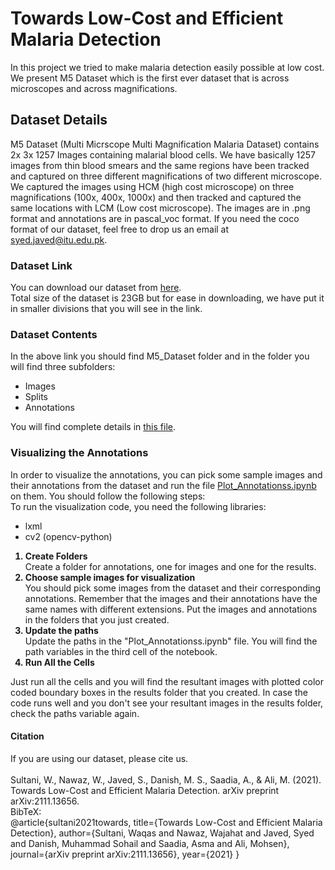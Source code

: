 # Towards Low-Cost and Efficient Malaria Detection
In this project we tried to make malaria detection easily possible at low cost. We present M5 Dataset which is the first ever dataset that is across microscopes and across magnifications.
## Dataset Details
M5 Dataset (Multi Micrscope Multi Magnification Malaria Dataset) contains 2x 3x 1257 Images containing malarial blood cells. We have basically 1257 images from thin blood smears and the same regions have been tracked and captured on three different magnifications of two different microscope. We captured the images using HCM (high cost microscope) on three magnifications (100x, 400x, 1000x) and then tracked and captured the same locations with LCM (Low cost microscope). The images are in .png format and annotations are in pascal_voc format. If you need the coco format of our dataset, feel free to drop us an email at syed.javed@itu.edu.pk.

### Dataset Link
You can download our dataset from <a href="https://drive.google.com/drive/folders/1k2GuIu6obj3Nz--dOTLuwQnJ2qs1sXxE?usp=sharing">here</a>. <br>
Total size of the dataset is 23GB but for ease in downloading, we have put it in smaller divisions that you will see in the link.

### Dataset Contents
In the above link you should find M5_Dataset folder and in the folder you will find three subfolders:
<ul>
  <li>Images</li>
  <li>Splits</li>
  <li>Annotations</li>
 </ul>
 You will find complete details in <a href="https://github.com/intelligentMachines-ITU/LowCostMalariaDetection_CVPR_2022/blob/main/M5_Dataset_Contents.txt">this file</a>.

### Visualizing the Annotations
In order to visualize the annotations, you can pick some sample images and their annotations from the dataset and run the file <a href = "https://github.com/intelligentMachines-ITU/LowCostMalariaDetection_CVPR_2022/blob/main/Plot_Annotationss.ipynb">Plot_Annotationss.ipynb</a> on them.
You should follow the following steps:
<br>To run the visualization code, you need the following libraries:
<ul><li>lxml</li>
  <li>cv2 (opencv-python)</li>
  </ul>
<ol>
  <b><li>Create Folders</li></b>
  Create a folder for annotations, one for images and one for the results.
  <b><li>Choose sample images for visualization</li></b>
    You should pick some images from the dataset and their corresponding annotations. Remember that the images and their annotations have the same names with different extensions. Put the images and annotations in the folders that you just created.
  <b><li>Update the paths</li></b>
  Update the paths in the "Plot_Annotationss.ipynb" file. You will find the path variables in the third cell of the notebook.
  <b><li>Run All the Cells</li></b></ol>
  Just run all the cells and you will find the resultant images with plotted color coded boundary boxes in the results folder that you created. In case the code runs well and you don't see your resultant images in the results folder, check the paths variable again.
  
  #### Citation
  If you are using our dataset, please cite us.<br>
  <br>
  Sultani, W., Nawaz, W., Javed, S., Danish, M. S., Saadia, A., & Ali, M. (2021). Towards Low-Cost and Efficient Malaria Detection. arXiv preprint arXiv:2111.13656.
  <br>
  BibTeX:<br>
  @article{sultani2021towards,
  title={Towards Low-Cost and Efficient Malaria Detection},
  author={Sultani, Waqas and Nawaz, Wajahat and Javed, Syed and Danish, Muhammad Sohail and Saadia, Asma and Ali, Mohsen},
  journal={arXiv preprint arXiv:2111.13656},
  year={2021}
}
